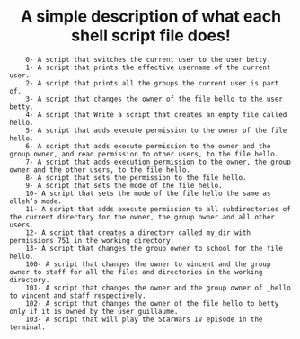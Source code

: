 <h1 align="center"> A simple description of what each shell script file does!</h1>

        0- A script that switches the current user to the user betty.
        1- A script that prints the effective username of the current user. 
        2- A script that prints all the groups the current user is part of.
        3- A script that changes the owner of the file hello to the user betty.
        4- A script that Write a script that creates an empty file called hello.
        5- A script that adds execute permission to the owner of the file hello.
        6- A script that adds execute permission to the owner and the group owner, and read permission to other users, to the file hello.
        7- A script that adds execution permission to the owner, the group owner and the other users, to the file hello.
        8- A script that sets the permission to the file hello.
        9- A script that sets the mode of the file hello.
        10- A script that sets the mode of the file hello the same as olleh’s mode.
        11- A script that adds execute permission to all subdirectories of the current directory for the owner, the group owner and all other users.
        12- A script that creates a directory called my_dir with permissions 751 in the working directory.
        13- A script that changes the group owner to school for the file hello.
        100- A script that changes the owner to vincent and the group owner to staff for all the files and directories in the working directory.
        101- A script that changes the owner and the group owner of _hello to vincent and staff respectively.
        102- A script that changes the owner of the file hello to betty only if it is owned by the user guillaume.
        103- A script that will play the StarWars IV episode in the terminal.
